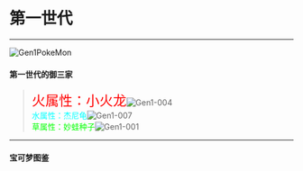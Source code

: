 # 第一世代

---

![Gen1PokeMon](/images/PokeMons/InitialPokeMon/gen1.jpg)

**<h4>第一世代的御三家</h4>**

><font color="#FF0000" size="5">火属性：小火龙</font>![Gen1-004](/images/PokeMons/Gen1/004.gif "小火龙")<br>
><font color="#00FFFF">水属性：杰尼龟</font>![Gen1-007](/images/PokeMons/Gen1/007.gif "杰尼龟")<br>
><font color="#00FF00">草属性：妙蛙种子</font>![Gen1-001](/images/PokeMons/Gen1/001.gif "妙蛙种子")<br>

---

<h4>宝可梦图鉴</h4>

